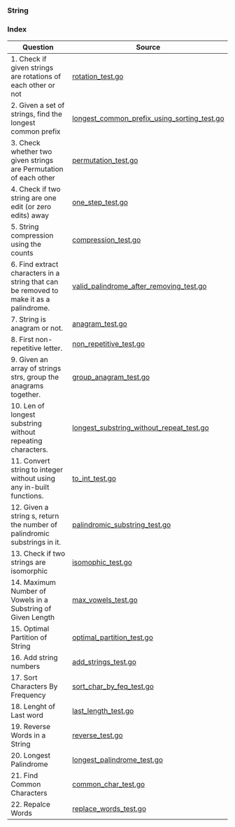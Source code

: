 ### String

### Index
| Question       | Source |
| -------- |   ------------- |
| 1. Check if given strings are rotations of each other or not   | [rotation_test.go](./rotation_test.go)  |
| 2. Given a set of strings, find the longest common prefix   | [longest_common_prefix_using_sorting_test.go](./longest_common_prefix_using_sorting_test.go)  |
| 3. Check whether two given strings are Permutation of each other   | [permutation_test.go](./permutation_test.go)  |
| 4. Check if two string are one edit (or zero edits) away   | [one_step_test.go](./one_step_test.go)  |
| 5. String compression using the counts   | [compression_test.go](./compression_test.go)  |
| 6. Find extract characters in a string that can be removed to make it as a palindrome.  | [valid_palindrome_after_removing_test.go](./valid_palindrome_after_removing_test.go)  |
| 7. String is anagram or not.  | [anagram_test.go](./anagram_test.go)  |
| 8. First non-repetitive letter.  | [non_repetitive_test.go](./non_repetitive_test.go)  |
| 9. Given an array of strings strs, group the anagrams together.  | [group_anagram_test.go](./group_anagram_test.go)  |
| 10. Len of longest substring without repeating characters.  | [longest_substring_without_repeat_test.go](./longest_substring_without_repeat_test.go)  |
| 11. Convert string to integer without using any in-built functions.  | [to_int_test.go](./to_int_test.go)  |
| 12. Given a string s, return the number of palindromic substrings in it. | [palindromic_substring_test.go](./palindromic_substring_test.go)  |
| 13. Check if two strings are isomorphic | [isomophic_test.go](./isomophic_test.go)  |
| 14. Maximum Number of Vowels in a Substring of Given Length | [max_vowels_test.go](./max_vowels_test.go)  |
| 15. Optimal Partition of String | [optimal_partition_test.go](./optimal_partition_test.go)  |
| 16. Add string numbers | [add_strings_test.go](./add_strings_test.go)  |
| 17. Sort Characters By Frequency | [sort_char_by_feq_test.go](./sort_char_by_feq_test.go)  |
| 18. Lenght of Last word | [last_length_test.go](./last_length_test.go) |
| 19. Reverse Words in a String | [reverse_test.go](./reverse_test.go) |
| 20. Longest Palindrome | [longest_palindrome_test.go](./longest_palindrome_test.go) |
| 21. Find Common Characters | [common_char_test.go](./common_char_test.go) |
| 22. Repalce Words | [replace_words_test.go](./replace_words_test.go) |
